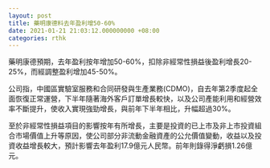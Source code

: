 ```yaml
---
layout: post
title: 藥明康德料去年盈利增50-60%
date: 2021-01-21 21:03:12.000000000 +08:00
categories: rthk
---
```


藥明康德預期，去年盈利按年增加50-60%，扣除非經常性損益後盈利增長20-25%，而經調整盈利增加45-50%。

公司指，中國區實驗室服務和合同研發與生產業務(CDMO)，自去年第2季度起全面恢復正常運營，下半年隨著海外客戶訂單增長較快，以及公司產能利用和經營效率不斷提升，使收入實現強勁增長，與前年下半年相比，升幅超過30%。

至於非經常性損益項目的影響按年有所增長，主要是投資的已上市及非上市投資組合市場價值上升等原因，使公司部分非流動金融資產的公允價值變動，收益以及投資收益增長較大，預計影響去年盈利17.9億元人民幣。前年則錄得淨虧損1.26億元。
